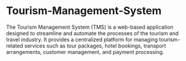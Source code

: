 # Tourism-Management-System
The Tourism Management System (TMS) is a web-based application designed to streamline and automate the processes of the tourism and travel industry. It provides a centralized platform for managing tourism-related services such as tour packages, hotel bookings, transport arrangements, customer management, and payment processing.
